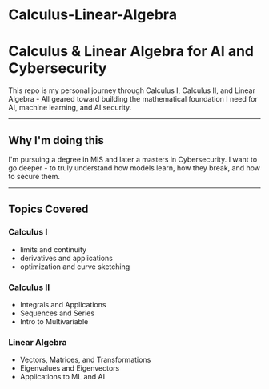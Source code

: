 # Calculus-Linear-Algebra

# Calculus & Linear Algebra for AI and Cybersecurity

This repo is my personal journey through Calculus I, Calculus II, and Linear Algebra - All geared toward building the mathematical foundation I need for AI, machine learning, and AI security. 

---

## Why I'm doing this 

I'm pursuing a degree in MIS and later a masters in Cybersecurity. I want to go deeper - to truly understand how models learn, how they break, and how to secure them. 

---

## Topics Covered

### Calculus I 
- limits and continuity
- derivatives and applications
- optimization and curve sketching

### Calculus II 
- Integrals and Applications
- Sequences and Series
- Intro to Multivariable

### Linear Algebra
- Vectors, Matrices, and Transformations
- Eigenvalues and Eigenvectors
- Applications to ML and AI 
